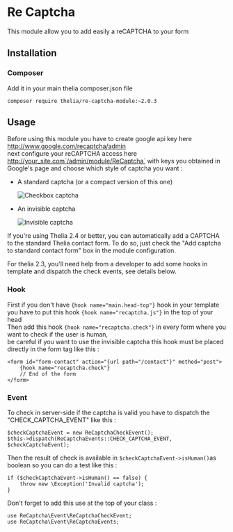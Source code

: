 # Re Captcha

This module allow you to add easily a reCAPTCHA to your form
## Installation

### Composer

Add it in your main thelia composer.json file

```
composer require thelia/re-captcha-module:~2.0.3
```

## Usage

Before using this module you have to create google api key here http://www.google.com/recaptcha/admin  
next configure your reCAPTCHA access here http://your_site.com`/admin/module/ReCaptcha` with keys you obtained in Google's page 
and choose which style of captcha you want :

- A standard captcha (or a compact version of this one)

    ![Checkbox captcha](https://developers.google.com/recaptcha/images/newCaptchaAnchor.gif)

- An invisible captcha
 
    ![Invisible captcha](https://developers.google.com/recaptcha/images/invisible_badge.png)

If you're using Thelia 2.4 or better, you can automatically add a CAPTCHA to the standard Thelia
contact form. To do so, just check the "Add captcha to standard contact form" box in the module
configuration.

For thelia 2.3, you'll need help from a developer to add some hooks in template and dispatch the check events, see details below.

### Hook

First if you don't have `{hook name="main.head-top"}` hook in your template you have to put this hook `{hook name="recaptcha.js"}` in the top of your head  
Then add this hook `{hook name="recaptcha.check"}` in every form where you want to check if the user is human,  
be careful if you want to use the invisible captcha this hook must be placed directly in the form tag like this :
```
<form id="form-contact" action="{url path="/contact"}" method="post">
    {hook name="recaptcha.check"}
    // End of the form
</form>
```

### Event

To check in server-side if the captcha is valid you have to dispatch the "CHECK_CAPTCHA_EVENT" like this :
```
$checkCaptchaEvent = new ReCaptchaCheckEvent();
$this->dispatch(ReCaptchaEvents::CHECK_CAPTCHA_EVENT, $checkCaptchaEvent);
```

Then the result of check is available in `$checkCaptchaEvent->isHuman()`as boolean so you can do a test like this :
```
if ($checkCaptchaEvent->isHuman() == false) {
    throw new \Exception('Invalid captcha');
}
```
   
Don't forget to add this use at the top of your class :   
```
use ReCaptcha\Event\ReCaptchaCheckEvent;   
use ReCaptcha\Event\ReCaptchaEvents;
```
